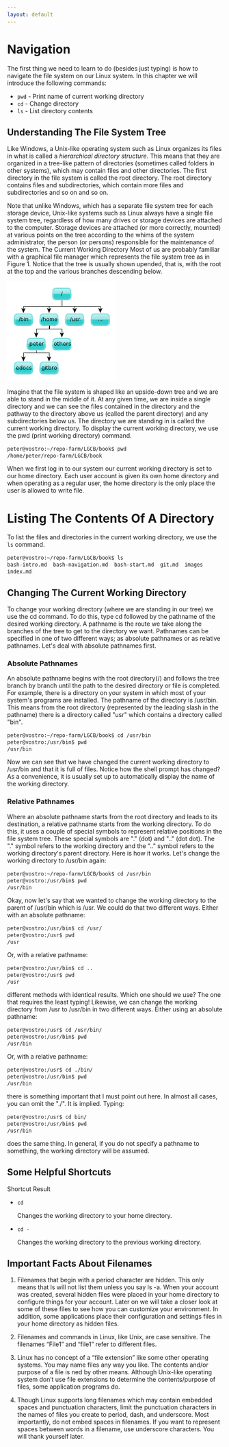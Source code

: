 ```yaml
---
layout: default
---
```

# Navigation

The first thing we need to learn to do (besides just typing) is how to
navigate the file
system on our Linux system. In this chapter we will introduce the following
commands:

- `pwd`    - Print name of current working directory
- `cd`     - Change directory
- `ls`     - List directory contents
                                 
## Understanding The File System Tree
Like Windows, a Unix-like operating system such as Linux organizes its files
in what is called a _hierarchical directory structure_. This means that they are
organized in a tree-like pattern of directories (sometimes called folders in
other systems), which may contain files and other directories. The first
directory in the file system is called the root directory. The root directory
contains files and subdirectories, which contain more files and subdirectories
and so on and so on.  

Note that unlike Windows, which has a separate file
system tree for each storage device, Unix-like systems such as Linux always
have a single file system tree, regardless of how many drives or storage
devices are attached to the computer. Storage devices are attached (or more
correctly, mounted) at various points on the tree according to the whims of
the system administrator, the person (or persons) responsible for the
maintenance of the system.  The Current Working Directory Most of us are
probably familiar with a graphical file manager which represents the file
system tree as in Figure 1. Notice that the tree is usually shown upended,
that is, with the root at the top and the various branches descending below.


![tree](./images/tree.png)

Imagine that the file system is shaped like an upside-down tree and we are
able to stand in the middle of it. At any given time, we are inside a single
directory and we can see the files contained in the directory and the pathway
to the directory above us (called the parent directory) and any subdirectories
below us. The directory we are standing in is called the current working
directory. To display the current working directory, we use the pwd (print
working directory) command.


    peter@vostro:~/repo-farm/LGCB/book$ pwd
    /home/peter/repo-farm/LGCB/book


When we first log in to our system our current working directory is set to
our home directory. Each user account is given its own home directory and when
operating as a regular user, the home directory is the only place the user is
allowed to write file.

# Listing The Contents Of A Directory

To list the files and directories in the current working directory, we use the
`ls` command.

    peter@vostro:~/repo-farm/LGCB/book$ ls
    bash-intro.md  bash-navigation.md  bash-start.md  git.md  images  index.md


## Changing The Current Working Directory

To change your working directory (where we are standing in our tree) we use
the cd command. To do this, type cd followed by the pathname of the desired
working directory. A pathname is the route we take along the branches of the
tree to get to the directory we want. Pathnames can be specified in one of two
different ways; as absolute pathnames or as relative pathnames. Let's deal
with absolute pathnames first.

### Absolute Pathnames

An absolute pathname begins with the root directory(/) and follows the tree
branch by branch until the path to the desired directory or file is completed.
For example, there is a directory on your system in which most of your
system's programs are installed. The pathname of the directory is /usr/bin.
This means from the root directory (represented by the leading slash in the
pathname) there is a directory called "usr" which contains a directory called
"bin".

    peter@vostro:~/repo-farm/LGCB/book$ cd /usr/bin
    peter@vostro:/usr/bin$ pwd
    /usr/bin


Now we can see that we have changed the current working directory to /usr/bin
and that it is full of files. Notice how the shell prompt has changed? As a
convenience, it is usually set up to automatically display the name of the
working directory.

### Relative Pathnames

Where an absolute pathname starts from the root directory and leads to its
destination, a relative pathname starts from the working directory. To do
this, it uses a couple of special symbols to represent relative positions in
the file system tree. These special symbols are "." (dot) and ".." (dot dot).
The "." symbol refers to the working directory and the ".." symbol refers to
the working directory's parent directory. Here is how it works. Let's change
the working directory to /usr/bin again:

    peter@vostro:~/repo-farm/LGCB/book$ cd /usr/bin
    peter@vostro:/usr/bin$ pwd
    /usr/bin

Okay, now let's say that we wanted to change the working directory to the
parent of /usr/bin which is /usr. We could do that two different ways. Either
with an absolute pathname:

    peter@vostro:/usr/bin$ cd /usr/
    peter@vostro:/usr$ pwd
    /usr

Or, with a relative pathname:

    peter@vostro:/usr/bin$ cd ..
    peter@vostro:/usr$ pwd
    /usr

different methods with identical results. Which one should we use? The one
that
requires the least typing!
Likewise, we can change the working directory from /usr to /usr/bin in two
different ways. Either using an absolute pathname:

    peter@vostro:/usr$ cd /usr/bin/
    peter@vostro:/usr/bin$ pwd
    /usr/bin

Or, with a relative pathname:

    peter@vostro:/usr$ cd ./bin/
    peter@vostro:/usr/bin$ pwd
    /usr/bin

there is something important that I must point out here. In almost all cases,
you can omit the "./". It is implied. Typing:

    peter@vostro:/usr$ cd bin/
    peter@vostro:/usr/bin$ pwd
    /usr/bin

does the same thing. In general, if you do not specify a pathname to
something, the working directory will be assumed.

## Some Helpful Shortcuts

Shortcut  Result

- `cd`       
  
  Changes the working directory to your home directory.

- `cd -`     
  
  Changes the working directory to the previous working directory.

## Important Facts About Filenames
1. Filenames that begin with a period character are hidden. This only means
   that ls will not list them unless you say ls -a. When your account was
   created, several hidden files were placed in your home directory to
   configure things for your account. Later on we will take a closer look at
   some of these files to see how you can customize your environment. In
   addition, some applications place their configuration and settings files in
   your home directory as hidden files.

2. Filenames and commands in Linux, like Unix, are case sensitive. The
   filenames “File1” and “file1” refer to different files.

3. Linux has no concept of a “file extension” like some other operating
   systems.  You may name files any way you like. The contents and/or purpose
   of a file is ned by other means. Although Unix-like operating system don’t
   use file extensions to determine the contents/purpose of files, some
   application programs do.

4. Though Linux supports long filenames which may contain embedded spaces and
   punctuation characters, limit the punctuation characters in the names of
   files you create to period, dash, and underscore. Most importantly, do not
   embed spaces in filenames. If you want to represent spaces between words in
   a filename, use underscore characters. You will thank yourself later.

